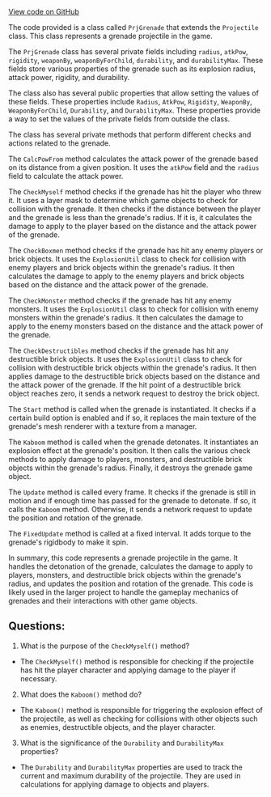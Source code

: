 [View code on GitHub](https://github.com/TieHaxJan/Brick-Force/Assembly-CSharp\PrjGrenade.cs)

The code provided is a class called `PrjGrenade` that extends the `Projectile` class. This class represents a grenade projectile in the game. 

The `PrjGrenade` class has several private fields including `radius`, `atkPow`, `rigidity`, `weaponBy`, `weaponByForChild`, `durability`, and `durabilityMax`. These fields store various properties of the grenade such as its explosion radius, attack power, rigidity, and durability.

The class also has several public properties that allow setting the values of these fields. These properties include `Radius`, `AtkPow`, `Rigidity`, `WeaponBy`, `WeaponByForChild`, `Durability`, and `DurabilityMax`. These properties provide a way to set the values of the private fields from outside the class.

The class has several private methods that perform different checks and actions related to the grenade. 

The `CalcPowFrom` method calculates the attack power of the grenade based on its distance from a given position. It uses the `atkPow` field and the `radius` field to calculate the attack power.

The `CheckMyself` method checks if the grenade has hit the player who threw it. It uses a layer mask to determine which game objects to check for collision with the grenade. It then checks if the distance between the player and the grenade is less than the grenade's radius. If it is, it calculates the damage to apply to the player based on the distance and the attack power of the grenade.

The `CheckBoxmen` method checks if the grenade has hit any enemy players or brick objects. It uses the `ExplosionUtil` class to check for collision with enemy players and brick objects within the grenade's radius. It then calculates the damage to apply to the enemy players and brick objects based on the distance and the attack power of the grenade.

The `CheckMonster` method checks if the grenade has hit any enemy monsters. It uses the `ExplosionUtil` class to check for collision with enemy monsters within the grenade's radius. It then calculates the damage to apply to the enemy monsters based on the distance and the attack power of the grenade.

The `CheckDestructibles` method checks if the grenade has hit any destructible brick objects. It uses the `ExplosionUtil` class to check for collision with destructible brick objects within the grenade's radius. It then applies damage to the destructible brick objects based on the distance and the attack power of the grenade. If the hit point of a destructible brick object reaches zero, it sends a network request to destroy the brick object.

The `Start` method is called when the grenade is instantiated. It checks if a certain build option is enabled and if so, it replaces the main texture of the grenade's mesh renderer with a texture from a manager.

The `Kaboom` method is called when the grenade detonates. It instantiates an explosion effect at the grenade's position. It then calls the various check methods to apply damage to players, monsters, and destructible brick objects within the grenade's radius. Finally, it destroys the grenade game object.

The `Update` method is called every frame. It checks if the grenade is still in motion and if enough time has passed for the grenade to detonate. If so, it calls the `Kaboom` method. Otherwise, it sends a network request to update the position and rotation of the grenade.

The `FixedUpdate` method is called at a fixed interval. It adds torque to the grenade's rigidbody to make it spin.

In summary, this code represents a grenade projectile in the game. It handles the detonation of the grenade, calculates the damage to apply to players, monsters, and destructible brick objects within the grenade's radius, and updates the position and rotation of the grenade. This code is likely used in the larger project to handle the gameplay mechanics of grenades and their interactions with other game objects.
## Questions: 
 1. What is the purpose of the `CheckMyself()` method?
- The `CheckMyself()` method is responsible for checking if the projectile has hit the player character and applying damage to the player if necessary.

2. What does the `Kaboom()` method do?
- The `Kaboom()` method is responsible for triggering the explosion effect of the projectile, as well as checking for collisions with other objects such as enemies, destructible objects, and the player character.

3. What is the significance of the `Durability` and `DurabilityMax` properties?
- The `Durability` and `DurabilityMax` properties are used to track the current and maximum durability of the projectile. They are used in calculations for applying damage to objects and players.